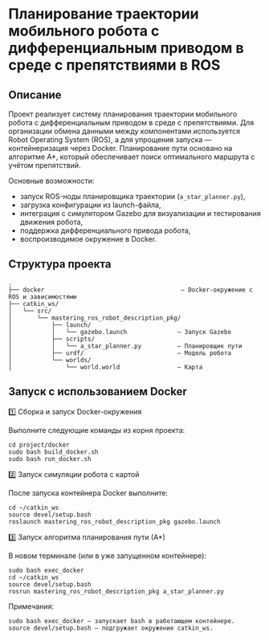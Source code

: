 # Планирование траектории мобильного робота с дифференциальным приводом в среде с препятствиями в ROS

## Описание

Проект реализует систему планирования траектории мобильного робота с дифференциальным приводом в среде с препятствиями.
Для организации обмена данными между компонентами используется Robot Operating System (ROS), а для упрощения запуска — контейнеризация через Docker.
Планирование пути основано на алгоритме А*, который обеспечивает поиск оптимального маршрута с учётом препятствий.

Основные возможности:
- запуск ROS-ноды планировщика траектории (`a_star_planner.py`),
- загрузка конфигурации из launch-файла,
- интеграция с симулятором Gazebo для визуализации и тестирования движения робота,
- поддержка дифференциального привода робота,
- воспроизводимое окружение в Docker.

## Структура проекта

```
.
├── docker                                      – Docker-окружение с ROS и зависимостями
├── catkin_ws/
│   └── src/
│       └── mastering_ros_robot_description_pkg/
│           ├── launch/
│           │   └── gazebo.launch              – Запуск Gazebo
│           ├── scripts/
│           │   └── a_star_planner.py          – Планировщик пути
│           ├── urdf/                          – Модель робота
│           └── worlds/
│               └── world.world                – Карта
```
## Запуск с использованием Docker

1️⃣ Сборка и запуск Docker-окружения

Выполните следующие команды из корня проекта:
```
cd project/docker
sudo bash build_docker.sh
sudo bash run_docker.sh
```
2️⃣ Запуск симуляции робота с картой

После запуска контейнера Docker выполните:
```
cd ~/catkin_ws
source devel/setup.bash
roslaunch mastering_ros_robot_description_pkg gazebo.launch
```
3️⃣ Запуск алгоритма планирования пути (А*)

В новом терминале (или в уже запущенном контейнере):
```
sudo bash exec_docker
cd ~/catkin_ws
source devel/setup.bash
rosrun mastering_ros_robot_description_pkg a_star_planner.py
```
Примечания:

    sudo bash exec_docker — запускает bash в работающем контейнере.
    source devel/setup.bash — подгружает окружение catkin_ws.

